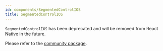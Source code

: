 ```yaml
---
id: components/SegmentedControlIOS
title: SegmentedControlIOS
---
```


`SegmentedControlIOS` has been deprecated and will be removed from React Native
in the future.

Please refer to the
[community package](https://github.com/react-native-community/segmented-control).
